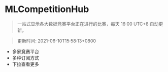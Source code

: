 # MLCompetitionHub

> 一站式显示各大数据竞赛平台正在进行的比赛，每天 16:00 UTC+8 自动更新。
  
> 更新时间: 2021-06-10T15:58:13+0800 

* 多家竞赛平台
* 多种订阅方式
* 下拉查看更多